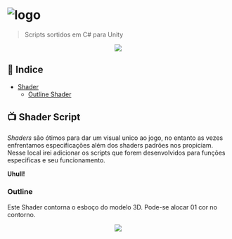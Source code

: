 # ![logo](https://techiecode.files.wordpress.com/2013/05/url3.png?w=520&h=350&crop=1)
> Scripts sortidos em C# para Unity

<p align="center"><a href="http://relampagomagico.com.br/Unity"><img src="http://vscode-docs.readthedocs.io/en/stable/runtimes/images/unity/wow.gif" /></a></p>

## 📂 Indice
- [Shader](#-shader-script)
    - [Outline Shader](#outline)



## 📺 Shader Script

*Shaders* são ótimos para dar um visual unico ao jogo, no entanto as vezes enfrentamos especificações além dos shaders padrões nos propiciam. Nesse local irei adicionar os scripts que forem desenvolvidos para funções especificas e seu funcionamento. 

**Uhull!**  

### Outline
Este Shader contorna o  esboço do modelo 3D. Pode-se alocar 01 cor no contorno.

<p align="center"><img src="https://camo.githubusercontent.com/2383b9cc7e55009211915de83ffbd9111c63f9be/68747470733a2f2f692e6779617a6f2e636f6d2f63386638656338613237366161343738316235323733326335323136393164622e676966" /></p>
